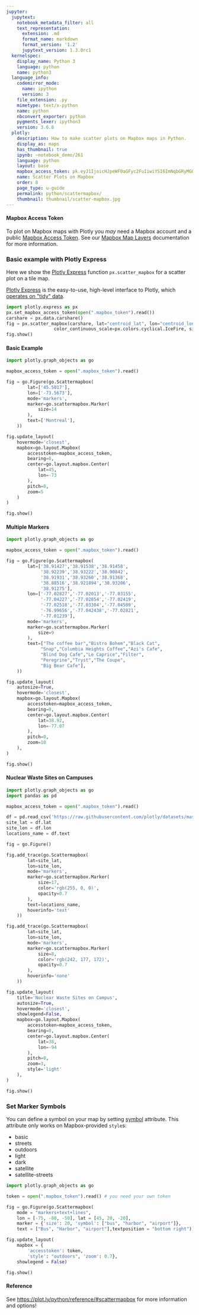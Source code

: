 ```yaml
---
jupyter:
  jupytext:
    notebook_metadata_filter: all
    text_representation:
      extension: .md
      format_name: markdown
      format_version: '1.2'
      jupytext_version: 1.3.0rc1
  kernelspec:
    display_name: Python 3
    language: python
    name: python3
  language_info:
    codemirror_mode:
      name: ipython
      version: 3
    file_extension: .py
    mimetype: text/x-python
    name: python
    nbconvert_exporter: python
    pygments_lexer: ipython3
    version: 3.6.8
  plotly:
    description: How to make scatter plots on Mapbox maps in Python.
    display_as: maps
    has_thumbnail: true
    ipynb: ~notebook_demo/261
    language: python
    layout: base
    mapbox_access_token: pk.eyJ1IjoicHJpeWF0aGFyc2FuIiwiYSI6ImNqbGRyMGQ5YTBhcmkzcXF6YWZldnVvZXoifQ.sN7gyyHTIq1BSfHQRBZdHA
    name: Scatter Plots on Mapbox
    order: 8
    page_type: u-guide
    permalink: python/scattermapbox/
    thumbnail: thumbnail/scatter-mapbox.jpg
---
```


#### Mapbox Access Token

To plot on Mapbox maps with Plotly you *may* need a Mapbox account and a public [Mapbox Access Token](https://www.mapbox.com/studio). See our [Mapbox Map Layers](/python/mapbox-layers/) documentation for more information.

### Basic example with Plotly Express

Here we show the [Plotly Express](/python/plotly-express/) function `px.scatter_mapbox` for a scatter plot on a tile map.

[Plotly Express](/python/plotly-express/) is the easy-to-use, high-level interface to Plotly, which [operates on "tidy" data](/python/px-arguments/).

```python
import plotly.express as px
px.set_mapbox_access_token(open(".mapbox_token").read())
carshare = px.data.carshare()
fig = px.scatter_mapbox(carshare, lat="centroid_lat", lon="centroid_lon",     color="peak_hour", size="car_hours",
                  color_continuous_scale=px.colors.cyclical.IceFire, size_max=15, zoom=10)
fig.show()
```

#### Basic Example

```python
import plotly.graph_objects as go

mapbox_access_token = open(".mapbox_token").read()

fig = go.Figure(go.Scattermapbox(
        lat=['45.5017'],
        lon=['-73.5673'],
        mode='markers',
        marker=go.scattermapbox.Marker(
            size=14
        ),
        text=['Montreal'],
    ))

fig.update_layout(
    hovermode='closest',
    mapbox=go.layout.Mapbox(
        accesstoken=mapbox_access_token,
        bearing=0,
        center=go.layout.mapbox.Center(
            lat=45,
            lon=-73
        ),
        pitch=0,
        zoom=5
    )
)

fig.show()
```

#### Multiple Markers

```python
import plotly.graph_objects as go

mapbox_access_token = open(".mapbox_token").read()

fig = go.Figure(go.Scattermapbox(
        lat=['38.91427','38.91538','38.91458',
             '38.92239','38.93222','38.90842',
             '38.91931','38.93260','38.91368',
             '38.88516','38.921894','38.93206',
             '38.91275'],
        lon=['-77.02827','-77.02013','-77.03155',
             '-77.04227','-77.02854','-77.02419',
             '-77.02518','-77.03304','-77.04509',
             '-76.99656','-77.042438','-77.02821',
             '-77.01239'],
        mode='markers',
        marker=go.scattermapbox.Marker(
            size=9
        ),
        text=["The coffee bar","Bistro Bohem","Black Cat",
             "Snap","Columbia Heights Coffee","Azi's Cafe",
             "Blind Dog Cafe","Le Caprice","Filter",
             "Peregrine","Tryst","The Coupe",
             "Big Bear Cafe"],
    ))

fig.update_layout(
    autosize=True,
    hovermode='closest',
    mapbox=go.layout.Mapbox(
        accesstoken=mapbox_access_token,
        bearing=0,
        center=go.layout.mapbox.Center(
            lat=38.92,
            lon=-77.07
        ),
        pitch=0,
        zoom=10
    ),
)

fig.show()
```

#### Nuclear Waste Sites on Campuses

```python
import plotly.graph_objects as go
import pandas as pd

mapbox_access_token = open(".mapbox_token").read()

df = pd.read_csv('https://raw.githubusercontent.com/plotly/datasets/master/Nuclear%20Waste%20Sites%20on%20American%20Campuses.csv')
site_lat = df.lat
site_lon = df.lon
locations_name = df.text

fig = go.Figure()

fig.add_trace(go.Scattermapbox(
        lat=site_lat,
        lon=site_lon,
        mode='markers',
        marker=go.scattermapbox.Marker(
            size=17,
            color='rgb(255, 0, 0)',
            opacity=0.7
        ),
        text=locations_name,
        hoverinfo='text'
    ))

fig.add_trace(go.Scattermapbox(
        lat=site_lat,
        lon=site_lon,
        mode='markers',
        marker=go.scattermapbox.Marker(
            size=8,
            color='rgb(242, 177, 172)',
            opacity=0.7
        ),
        hoverinfo='none'
    ))

fig.update_layout(
    title='Nuclear Waste Sites on Campus',
    autosize=True,
    hovermode='closest',
    showlegend=False,
    mapbox=go.layout.Mapbox(
        accesstoken=mapbox_access_token,
        bearing=0,
        center=go.layout.mapbox.Center(
            lat=38,
            lon=-94
        ),
        pitch=0,
        zoom=3,
        style='light'
    ),
)

fig.show()
```

### Set Marker Symbols

You can define a symbol on your map by setting [symbol](https://plot.ly/python/reference/#scattermapbox-marker-symbol) attribute. This attribute only works on Mapbox-provided `style`s:
- basic
- streets
- outdoors
- light
- dark
- satellite
- satellite-streets

```python
import plotly.graph_objects as go

token = open(".mapbox_token").read() # you need your own token

fig = go.Figure(go.Scattermapbox(
    mode = "markers+text+lines",
    lon = [-75, -80, -50], lat = [45, 20, -20],
    marker = {'size': 20, 'symbol': ["bus", "harbor", "airport"]},
    text = ["Bus", "Harbor", "airport"],textposition = "bottom right"))

fig.update_layout(
    mapbox = {
        'accesstoken': token,
        'style': "outdoors", 'zoom': 0.7},
    showlegend = False)

fig.show()
```

#### Reference
See https://plot.ly/python/reference/#scattermapbox for more information and options!
